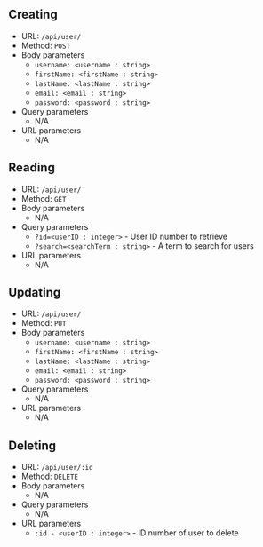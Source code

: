 ## Creating
- URL: `/api/user/`
- Method: `POST`
- Body parameters
    - `username: <username : string>`
    - `firstName: <firstName : string>`
    - `lastName: <lastName : string>`
    - `email: <email : string>`
    - `password: <password : string>`
- Query parameters
    - N/A
- URL parameters
    - N/A

## Reading
- URL: `/api/user/`
- Method: `GET`
- Body parameters
    - N/A
- Query parameters
    - `?id=<userID : integer>` - User ID number to retrieve
    - `?search=<searchTerm : string>` - A term to search for users
- URL parameters
    - N/A

## Updating
- URL: `/api/user/`
- Method: `PUT`
- Body parameters
    - `username: <username : string>`
    - `firstName: <firstName : string>`
    - `lastName: <lastName : string>`
    - `email: <email : string>`
    - `password: <password : string>`
- Query parameters
    - N/A
- URL parameters
    - N/A

## Deleting
- URL: `/api/user/:id`
- Method: `DELETE`
- Body parameters
    - N/A
- Query parameters
    - N/A
- URL parameters
    - `:id - <userID : integer>` - ID number of user to delete